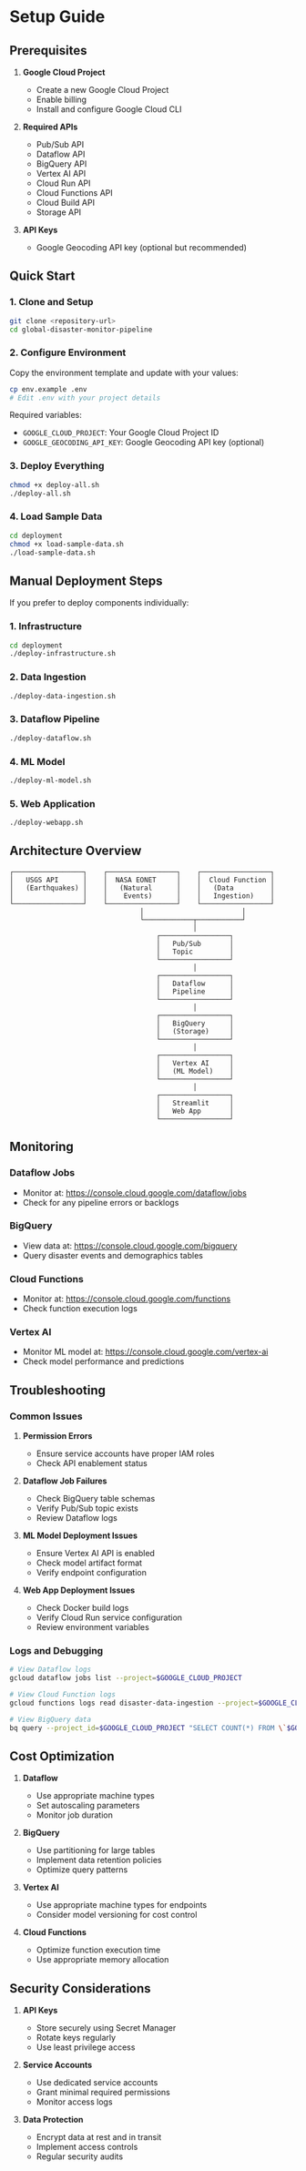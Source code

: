 # Setup Guide

## Prerequisites

1. **Google Cloud Project**
   - Create a new Google Cloud Project
   - Enable billing
   - Install and configure Google Cloud CLI

2. **Required APIs**
   - Pub/Sub API
   - Dataflow API
   - BigQuery API
   - Vertex AI API
   - Cloud Run API
   - Cloud Functions API
   - Cloud Build API
   - Storage API

3. **API Keys**
   - Google Geocoding API key (optional but recommended)

## Quick Start

### 1. Clone and Setup

```bash
git clone <repository-url>
cd global-disaster-monitor-pipeline
```

### 2. Configure Environment

Copy the environment template and update with your values:

```bash
cp env.example .env
# Edit .env with your project details
```

Required variables:
- `GOOGLE_CLOUD_PROJECT`: Your Google Cloud Project ID
- `GOOGLE_GEOCODING_API_KEY`: Google Geocoding API key (optional)

### 3. Deploy Everything

```bash
chmod +x deploy-all.sh
./deploy-all.sh
```

### 4. Load Sample Data

```bash
cd deployment
chmod +x load-sample-data.sh
./load-sample-data.sh
```

## Manual Deployment Steps

If you prefer to deploy components individually:

### 1. Infrastructure
```bash
cd deployment
./deploy-infrastructure.sh
```

### 2. Data Ingestion
```bash
./deploy-data-ingestion.sh
```

### 3. Dataflow Pipeline
```bash
./deploy-dataflow.sh
```

### 4. ML Model
```bash
./deploy-ml-model.sh
```

### 5. Web Application
```bash
./deploy-webapp.sh
```

## Architecture Overview

```
┌─────────────────┐    ┌─────────────────┐    ┌─────────────────┐
│   USGS API      │    │  NASA EONET     │    │  Cloud Function │
│   (Earthquakes) │    │   (Natural      │    │   (Data         │
│                 │    │    Events)      │    │   Ingestion)    │
└─────────────────┘    └─────────────────┘    └─────────────────┘
                                │                        │
                                └────────────┬───────────┘
                                             │
                                    ┌─────────────────┐
                                    │   Pub/Sub       │
                                    │   Topic         │
                                    └─────────────────┘
                                             │
                                    ┌─────────────────┐
                                    │   Dataflow      │
                                    │   Pipeline      │
                                    └─────────────────┘
                                             │
                                    ┌─────────────────┐
                                    │   BigQuery      │
                                    │   (Storage)     │
                                    └─────────────────┘
                                             │
                                    ┌─────────────────┐
                                    │   Vertex AI     │
                                    │   (ML Model)    │
                                    └─────────────────┘
                                             │
                                    ┌─────────────────┐
                                    │   Streamlit     │
                                    │   Web App       │
                                    └─────────────────┘
```

## Monitoring

### Dataflow Jobs
- Monitor at: https://console.cloud.google.com/dataflow/jobs
- Check for any pipeline errors or backlogs

### BigQuery
- View data at: https://console.cloud.google.com/bigquery
- Query disaster events and demographics tables

### Cloud Functions
- Monitor at: https://console.cloud.google.com/functions
- Check function execution logs

### Vertex AI
- Monitor ML model at: https://console.cloud.google.com/vertex-ai
- Check model performance and predictions

## Troubleshooting

### Common Issues

1. **Permission Errors**
   - Ensure service accounts have proper IAM roles
   - Check API enablement status

2. **Dataflow Job Failures**
   - Check BigQuery table schemas
   - Verify Pub/Sub topic exists
   - Review Dataflow logs

3. **ML Model Deployment Issues**
   - Ensure Vertex AI API is enabled
   - Check model artifact format
   - Verify endpoint configuration

4. **Web App Deployment Issues**
   - Check Docker build logs
   - Verify Cloud Run service configuration
   - Review environment variables

### Logs and Debugging

```bash
# View Dataflow logs
gcloud dataflow jobs list --project=$GOOGLE_CLOUD_PROJECT

# View Cloud Function logs
gcloud functions logs read disaster-data-ingestion --project=$GOOGLE_CLOUD_PROJECT

# View BigQuery data
bq query --project_id=$GOOGLE_CLOUD_PROJECT "SELECT COUNT(*) FROM \`$GOOGLE_CLOUD_PROJECT.disaster_monitor.disaster_events\`"
```

## Cost Optimization

1. **Dataflow**
   - Use appropriate machine types
   - Set autoscaling parameters
   - Monitor job duration

2. **BigQuery**
   - Use partitioning for large tables
   - Implement data retention policies
   - Optimize query patterns

3. **Vertex AI**
   - Use appropriate machine types for endpoints
   - Consider model versioning for cost control

4. **Cloud Functions**
   - Optimize function execution time
   - Use appropriate memory allocation

## Security Considerations

1. **API Keys**
   - Store securely using Secret Manager
   - Rotate keys regularly
   - Use least privilege access

2. **Service Accounts**
   - Use dedicated service accounts
   - Grant minimal required permissions
   - Monitor access logs

3. **Data Protection**
   - Encrypt data at rest and in transit
   - Implement access controls
   - Regular security audits 